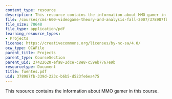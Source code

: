 ```yaml
---
content_type: resource
description: This resource contains the information about MMO gamer in this course.
file: /courses/cms-600-videogame-theory-and-analysis-fall-2007/378987fb339d223cb6b5d523fe6ea475_fuentes.pdf
file_size: 78648
file_type: application/pdf
learning_resource_types:
- Projects
license: https://creativecommons.org/licenses/by-nc-sa/4.0/
ocw_type: OCWFile
parent_title: Projects
parent_type: CourseSection
parent_uid: 27422620-efa8-2dce-c8e8-c59eb7767e9b
resourcetype: Document
title: fuentes.pdf
uid: 378987fb-339d-223c-b6b5-d523fe6ea475
---
```

This resource contains the information about MMO gamer in this course.